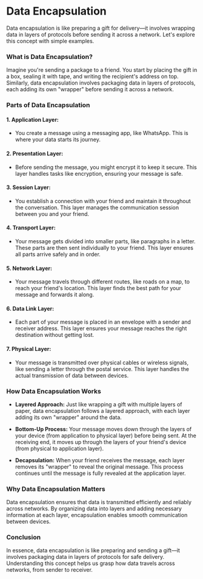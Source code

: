 # Data Encapsulation

Data encapsulation is like preparing a gift for delivery—it involves wrapping data in layers of protocols before sending it across a network. Let's explore this concept with simple examples.

### What is Data Encapsulation?

Imagine you're sending a package to a friend. You start by placing the gift in a box, sealing it with tape, and writing the recipient's address on top. Similarly, data encapsulation involves packaging data in layers of protocols, each adding its own "wrapper" before sending it across a network.

### Parts of Data Encapsulation

#### 1. Application Layer:
   - You create a message using a messaging app, like WhatsApp. This is where your data starts its journey.

#### 2. Presentation Layer:
   - Before sending the message, you might encrypt it to keep it secure. This layer handles tasks like encryption, ensuring your message is safe.

#### 3. Session Layer:
   - You establish a connection with your friend and maintain it throughout the conversation. This layer manages the communication session between you and your friend.

#### 4. Transport Layer:
   - Your message gets divided into smaller parts, like paragraphs in a letter. These parts are then sent individually to your friend. This layer ensures all parts arrive safely and in order.

#### 5. Network Layer:
   - Your message travels through different routes, like roads on a map, to reach your friend's location. This layer finds the best path for your message and forwards it along.

#### 6. Data Link Layer:
   - Each part of your message is placed in an envelope with a sender and receiver address. This layer ensures your message reaches the right destination without getting lost.

#### 7. Physical Layer:
   - Your message is transmitted over physical cables or wireless signals, like sending a letter through the postal service. This layer handles the actual transmission of data between devices.

### How Data Encapsulation Works

- **Layered Approach:** Just like wrapping a gift with multiple layers of paper, data encapsulation follows a layered approach, with each layer adding its own "wrapper" around the data.

- **Bottom-Up Process:** Your message moves down through the layers of your device (from application to physical layer) before being sent. At the receiving end, it moves up through the layers of your friend's device (from physical to application layer).

- **Decapsulation:** When your friend receives the message, each layer removes its "wrapper" to reveal the original message. This process continues until the message is fully revealed at the application layer.

### Why Data Encapsulation Matters

Data encapsulation ensures that data is transmitted efficiently and reliably across networks. By organizing data into layers and adding necessary information at each layer, encapsulation enables smooth communication between devices.

### Conclusion

In essence, data encapsulation is like preparing and sending a gift—it involves packaging data in layers of protocols for safe delivery. Understanding this concept helps us grasp how data travels across networks, from sender to receiver.
